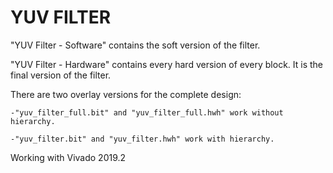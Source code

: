 # YUV FILTER


"YUV Filter - Software" contains the soft version of the filter.

"YUV Filter - Hardware" contains every hard version of every block. It is the final version of the filter.

There are two overlay versions for the complete design:

    -"yuv_filter_full.bit" and "yuv_filter_full.hwh" work without hierarchy.

    -"yuv_filter.bit" and "yuv_filter.hwh" work with hierarchy.


Working with Vivado 2019.2
